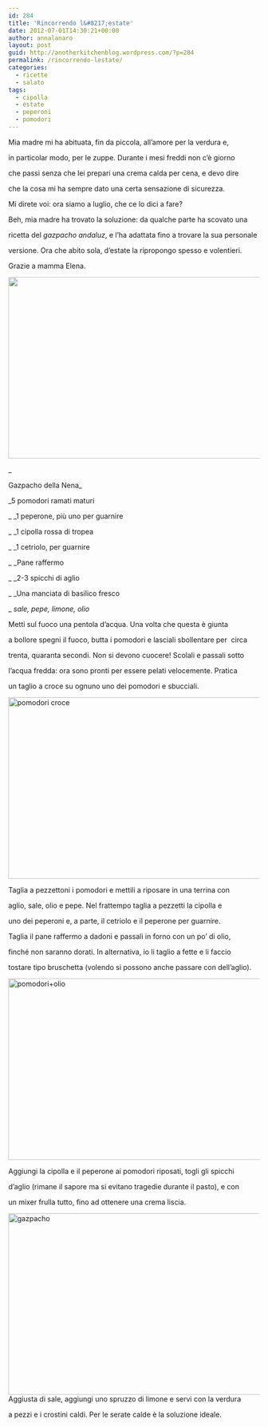 ```yaml
---
id: 284
title: 'Rincorrendo l&#8217;estate'
date: 2012-07-01T14:30:21+00:00
author: annalanaro
layout: post
guid: http://anotherkitchenblog.wordpress.com/?p=284
permalink: /rincorrendo-lestate/
categories:
  - ricette
  - salato
tags:
  - cipolla
  - estate
  - peperoni
  - pomodori
---
```

Mia madre mi ha abituata, fin da piccola, all&#8217;amore per la verdura e,
  
in particolar modo, per le zuppe. Durante i mesi freddi non c&#8217;è giorno
  
che passi senza che lei prepari una crema calda per cena, e devo dire
  
che la cosa mi ha sempre dato una certa sensazione di sicurezza.

Mi direte voi: ora siamo a luglio, che ce lo dici a fare?
  
Beh, mia madre ha trovato la soluzione: da qualche parte ha scovato una
  
ricetta del _gazpacho andaluz_, e l&#8217;ha adattata fino a trovare la sua personale
  
versione. Ora che abito sola, d&#8217;estate la ripropongo spesso e volentieri.
  
Grazie a mamma Elena.

<a href="http://anotherkitchenblog.wordpress.com/2012/07/01/rincorrendo-lestate/pom/" rel="attachment wp-att-288"><img class="alignnone size-full wp-image-288" title="pomodori" src="http://kitchen.annalanaro.com/wp-content/uploads/2012/07/pom.jpg" alt="" width="545" height="364" srcset="http://kitchen.annalanaro.com/wp-content/uploads/2012/07/pom.jpg 709w, http://kitchen.annalanaro.com/wp-content/uploads/2012/07/pom-300x200.jpg 300w" sizes="(max-width: 545px) 100vw, 545px" /></a>

_
  
Gazpacho della Nena_

_5 pomodori ramati maturi
  
_ _1 peperone, più uno per guarnire
  
_ _1 cipolla rossa di tropea
  
_ _1 cetriolo, per guarnire
  
_ _Pane raffermo
  
_ _2-3 spicchi di aglio
  
_ _Una manciata di basilico fresco
  
_ _sale, pepe, limone, olio_

Metti sul fuoco una pentola d&#8217;acqua. Una volta che questa è giunta
  
a bollore spegni il fuoco, butta i pomodori e lasciali sbollentare per  circa
  
trenta, quaranta secondi. Non si devono cuocere! Scolali e passali sotto
  
l&#8217;acqua fredda: ora sono pronti per essere pelati velocemente. Pratica
  
un taglio a croce su ognuno uno dei pomodori e sbucciali.

<a href="http://anotherkitchenblog.wordpress.com/2012/07/01/rincorrendo-lestate/pomcroce/" rel="attachment wp-att-289"><img class="alignnone size-full wp-image-289" title="pomodori croce" src="http://kitchen.annalanaro.com/wp-content/uploads/2012/07/pomcroce.jpg" alt="pomodori croce" width="545" height="364" srcset="http://kitchen.annalanaro.com/wp-content/uploads/2012/07/pomcroce.jpg 709w, http://kitchen.annalanaro.com/wp-content/uploads/2012/07/pomcroce-300x200.jpg 300w" sizes="(max-width: 545px) 100vw, 545px" /></a>

Taglia a pezzettoni i pomodori e mettili a riposare in una terrina con
  
aglio, sale, olio e pepe. Nel frattempo taglia a pezzetti la cipolla e
  
uno dei peperoni e, a parte, il cetriolo e il peperone per guarnire.
  
Taglia il pane raffermo a dadoni e passali in forno con un po&#8217; di olio,
  
finché non saranno dorati. In alternativa, io li taglio a fette e li faccio
  
tostare tipo bruschetta (volendo si possono anche passare con dell&#8217;aglio).

<a href="http://anotherkitchenblog.wordpress.com/2012/07/01/rincorrendo-lestate/pomolio/" rel="attachment wp-att-291"><img class="alignnone size-full wp-image-291" title="pomodori+olio" src="http://kitchen.annalanaro.com/wp-content/uploads/2012/07/pomolio.jpg" alt="pomodori+olio" width="545" height="364" srcset="http://kitchen.annalanaro.com/wp-content/uploads/2012/07/pomolio.jpg 709w, http://kitchen.annalanaro.com/wp-content/uploads/2012/07/pomolio-300x200.jpg 300w" sizes="(max-width: 545px) 100vw, 545px" /></a>

Aggiungi la cipolla e il peperone ai pomodori riposati, togli gli spicchi
  
d&#8217;aglio (rimane il sapore ma si evitano tragedie durante il pasto), e con
  
un mixer frulla tutto, fino ad ottenere una crema liscia.

<a href="http://anotherkitchenblog.wordpress.com/2012/07/01/rincorrendo-lestate/gazpacho-2/" rel="attachment wp-att-290"><img class="alignnone size-full wp-image-290" title="gazpacho" src="http://kitchen.annalanaro.com/wp-content/uploads/2012/07/gazpacho1.jpg" alt="gazpacho" width="545" height="364" srcset="http://kitchen.annalanaro.com/wp-content/uploads/2012/07/gazpacho1.jpg 709w, http://kitchen.annalanaro.com/wp-content/uploads/2012/07/gazpacho1-300x200.jpg 300w" sizes="(max-width: 545px) 100vw, 545px" /></a>Aggiusta di sale, aggiungi uno spruzzo di limone e servi con la verdura
  
a pezzi e i crostini caldi. Per le serate calde è la soluzione ideale.